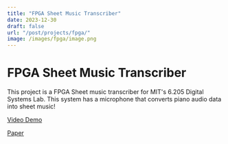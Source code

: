 ```yaml
---
title: "FPGA Sheet Music Transcriber"
date: 2023-12-30
draft: false
url: "/post/projects/fpga/"
image: /images/fpga/image.png
---
```


# FPGA Sheet Music Transcriber
This project is a FPGA Sheet music transcriber for MIT's 6.205 Digital Systems Lab. This system has a microphone that converts piano audio data into sheet music!

[Video Demo](https://www.youtube.com/watch?v=1X-RZDkiSYc)

[Paper](https://github.com/woxsao/6.111-Music-Transcription-Project/blob/main/6_111_Final_Report.pdf)